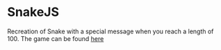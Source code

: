# SnakeJS

Recreation of Snake with a special message when you reach a length of 100. The game can be found [here](https://symmetries.github.io/snake)
